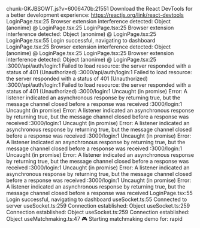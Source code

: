 chunk-GKJBSOWT.js?v=6006470b:21551 Download the React DevTools for a better development experience: https://reactjs.org/link/react-devtools
LoginPage.tsx:25 Browser extension interference detected: Object
(anonime) @ LoginPage.tsx:25
LoginPage.tsx:25 Browser extension interference detected: Object
(anonime) @ LoginPage.tsx:25
LoginPage.tsx:55 Login successful, navigating to dashboard
LoginPage.tsx:25 Browser extension interference detected: Object
(anonime) @ LoginPage.tsx:25
LoginPage.tsx:25 Browser extension interference detected: Object
(anonime) @ LoginPage.tsx:25
:3000/api/auth/login:1  Failed to load resource: the server responded with a status of 401 (Unauthorized)
:3000/api/auth/login:1  Failed to load resource: the server responded with a status of 401 (Unauthorized)
:3000/api/auth/login:1  Failed to load resource: the server responded with a status of 401 (Unauthorized)
:3000/login:1 Uncaught (in promise) Error: A listener indicated an asynchronous response by returning true, but the message channel closed before a response was received
:3000/login:1 Uncaught (in promise) Error: A listener indicated an asynchronous response by returning true, but the message channel closed before a response was received
:3000/login:1 Uncaught (in promise) Error: A listener indicated an asynchronous response by returning true, but the message channel closed before a response was received
:3000/login:1 Uncaught (in promise) Error: A listener indicated an asynchronous response by returning true, but the message channel closed before a response was received
:3000/login:1 Uncaught (in promise) Error: A listener indicated an asynchronous response by returning true, but the message channel closed before a response was received
:3000/login:1 Uncaught (in promise) Error: A listener indicated an asynchronous response by returning true, but the message channel closed before a response was received
:3000/login:1 Uncaught (in promise) Error: A listener indicated an asynchronous response by returning true, but the message channel closed before a response was received
LoginPage.tsx:55 Login successful, navigating to dashboard
useSocket.ts:55 Connected to server
useSocket.ts:259 Connection established: Object
useSocket.ts:259 Connection established: Object
useSocket.ts:259 Connection established: Object
useMatchmaking.ts:47 🎮 Starting matchmaking demo for: rapid
